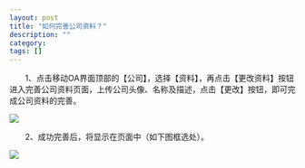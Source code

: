 ```yaml
---
layout: post
title: "如何完善公司资料？"
description: ""
category: 
tags: []
---
```

&#160; &#160; &#160; &#160;1、点击移动OA界面顶部的【公司】，选择【资料】，再点击【更改资料】按钮进入完善公司资料页面，上传公司头像、名称及描述，点击【更改】按钮，即可完成公司资料的完善。

![](../../../oahelps_img/wanshan_1.png)

&#160; &#160; &#160; &#160;2、成功完善后，将显示在页面中（如下图框选处）。

![](../../../oahelps_img/wanshan_2.png)
